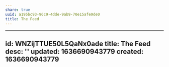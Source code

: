 ```yaml
---
share: true
uuid: a195bc93-96c9-4dde-9ab9-70e15afe9de0
title: The Feed
---
```

---
id: WNZijTTUE50L5QaNx0ade
title: The Feed
desc: ''
updated: 1636690943779
created: 1636690943779
---


